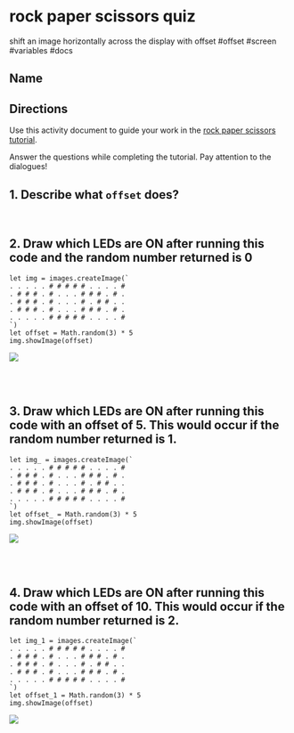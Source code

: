 # rock paper scissors quiz

shift an image horizontally across the display with offset #offset #screen  #variables #docs

## Name

## Directions

Use this activity document to guide your work in the [rock paper scissors tutorial](/microbit/lessons/rock-paper-scissors/activity).

Answer the questions while completing the tutorial. Pay attention to the dialogues!

## 1. Describe what `offset` does? 

<br/>

## 2. Draw which LEDs are ON after running this code and the random number returned is 0

```blocks
let img = images.createImage(`
. . . . . # # # # # . . . . #
. # # # . # . . . # # # . # .
. # # # . # . . . # . # # . .
. # # # . # . . . # # # . # .
. . . . . # # # # # . . . . #
`)
let offset = Math.random(3) * 5
img.showImage(offset)
```

![](/static/mb/lessons/night-light-2.png)

<br/>

<br/>

## 3. Draw which LEDs are ON after running this code with an offset of 5. This would occur if the random number returned is 1.

```blocks
let img_ = images.createImage(`
. . . . . # # # # # . . . . #
. # # # . # . . . # # # . # .
. # # # . # . . . # . # # . .
. # # # . # . . . # # # . # .
. . . . . # # # # # . . . . #
`)
let offset_ = Math.random(3) * 5
img.showImage(offset)
```

![](/static/mb/lessons/night-light-2.png)

<br/>

<br/>

## 4. Draw which LEDs are ON after running this code with an offset of 10. This would occur if the random number returned is 2.

```blocks
let img_1 = images.createImage(`
. . . . . # # # # # . . . . #
. # # # . # . . . # # # . # .
. # # # . # . . . # . # # . .
. # # # . # . . . # # # . # .
. . . . . # # # # # . . . . #
`)
let offset_1 = Math.random(3) * 5
img.showImage(offset)
```

![](/static/mb/lessons/night-light-2.png)

<br/>

